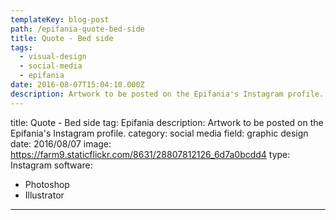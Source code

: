 ```yaml
---
templateKey: blog-post
path: /epifania-quote-bed-side
title: Quote - Bed side
tags:
  - visual-design
  - social-media
  - epifania
date: 2016-08-07T15:04:10.000Z
description: Artwork to be posted on the Epifania's Instagram profile.
---
```


title: Quote - Bed side
tag: Epifania
description: Artwork to be posted on the Epifania's Instagram profile.
category: social media
field: graphic design
date: 2016/08/07
image: https://farm9.staticflickr.com/8631/28807812126_6d7a0bcdd4
type: Instagram
software:
- Photoshop
- Illustrator
---
